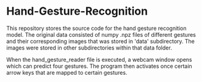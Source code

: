 # Hand-Gesture-Recognition

This repository stores the source code for the hand gesture recognition model.
The original data consisted of numpy .npz files of different gestures and their corresponding images that was stored in 'data' subdirectory. The images were stored in other subdirectories within that data folder.

When the hand_gesture_reader file is executed, a webcam window opens which can predict four gestures. The program then activates once certain arrow keys that are mapped to certain gestures.
